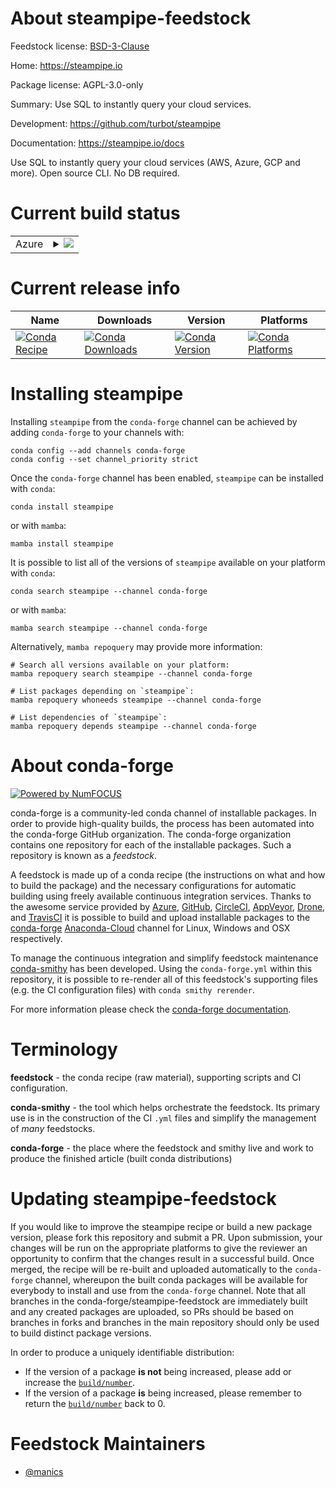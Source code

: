 About steampipe-feedstock
=========================

Feedstock license: [BSD-3-Clause](https://github.com/conda-forge/steampipe-feedstock/blob/main/LICENSE.txt)

Home: https://steampipe.io

Package license: AGPL-3.0-only

Summary: Use SQL to instantly query your cloud services.

Development: https://github.com/turbot/steampipe

Documentation: https://steampipe.io/docs

Use SQL to instantly query your cloud services (AWS, Azure, GCP and more).
Open source CLI. No DB required.


Current build status
====================


<table>
    
  <tr>
    <td>Azure</td>
    <td>
      <details>
        <summary>
          <a href="https://dev.azure.com/conda-forge/feedstock-builds/_build/latest?definitionId=15556&branchName=main">
            <img src="https://dev.azure.com/conda-forge/feedstock-builds/_apis/build/status/steampipe-feedstock?branchName=main">
          </a>
        </summary>
        <table>
          <thead><tr><th>Variant</th><th>Status</th></tr></thead>
          <tbody><tr>
              <td>linux_64</td>
              <td>
                <a href="https://dev.azure.com/conda-forge/feedstock-builds/_build/latest?definitionId=15556&branchName=main">
                  <img src="https://dev.azure.com/conda-forge/feedstock-builds/_apis/build/status/steampipe-feedstock?branchName=main&jobName=linux&configuration=linux%20linux_64_" alt="variant">
                </a>
              </td>
            </tr><tr>
              <td>osx_64</td>
              <td>
                <a href="https://dev.azure.com/conda-forge/feedstock-builds/_build/latest?definitionId=15556&branchName=main">
                  <img src="https://dev.azure.com/conda-forge/feedstock-builds/_apis/build/status/steampipe-feedstock?branchName=main&jobName=osx&configuration=osx%20osx_64_" alt="variant">
                </a>
              </td>
            </tr>
          </tbody>
        </table>
      </details>
    </td>
  </tr>
</table>

Current release info
====================

| Name | Downloads | Version | Platforms |
| --- | --- | --- | --- |
| [![Conda Recipe](https://img.shields.io/badge/recipe-steampipe-green.svg)](https://anaconda.org/conda-forge/steampipe) | [![Conda Downloads](https://img.shields.io/conda/dn/conda-forge/steampipe.svg)](https://anaconda.org/conda-forge/steampipe) | [![Conda Version](https://img.shields.io/conda/vn/conda-forge/steampipe.svg)](https://anaconda.org/conda-forge/steampipe) | [![Conda Platforms](https://img.shields.io/conda/pn/conda-forge/steampipe.svg)](https://anaconda.org/conda-forge/steampipe) |

Installing steampipe
====================

Installing `steampipe` from the `conda-forge` channel can be achieved by adding `conda-forge` to your channels with:

```
conda config --add channels conda-forge
conda config --set channel_priority strict
```

Once the `conda-forge` channel has been enabled, `steampipe` can be installed with `conda`:

```
conda install steampipe
```

or with `mamba`:

```
mamba install steampipe
```

It is possible to list all of the versions of `steampipe` available on your platform with `conda`:

```
conda search steampipe --channel conda-forge
```

or with `mamba`:

```
mamba search steampipe --channel conda-forge
```

Alternatively, `mamba repoquery` may provide more information:

```
# Search all versions available on your platform:
mamba repoquery search steampipe --channel conda-forge

# List packages depending on `steampipe`:
mamba repoquery whoneeds steampipe --channel conda-forge

# List dependencies of `steampipe`:
mamba repoquery depends steampipe --channel conda-forge
```


About conda-forge
=================

[![Powered by
NumFOCUS](https://img.shields.io/badge/powered%20by-NumFOCUS-orange.svg?style=flat&colorA=E1523D&colorB=007D8A)](https://numfocus.org)

conda-forge is a community-led conda channel of installable packages.
In order to provide high-quality builds, the process has been automated into the
conda-forge GitHub organization. The conda-forge organization contains one repository
for each of the installable packages. Such a repository is known as a *feedstock*.

A feedstock is made up of a conda recipe (the instructions on what and how to build
the package) and the necessary configurations for automatic building using freely
available continuous integration services. Thanks to the awesome service provided by
[Azure](https://azure.microsoft.com/en-us/services/devops/), [GitHub](https://github.com/),
[CircleCI](https://circleci.com/), [AppVeyor](https://www.appveyor.com/),
[Drone](https://cloud.drone.io/welcome), and [TravisCI](https://travis-ci.com/)
it is possible to build and upload installable packages to the
[conda-forge](https://anaconda.org/conda-forge) [Anaconda-Cloud](https://anaconda.org/)
channel for Linux, Windows and OSX respectively.

To manage the continuous integration and simplify feedstock maintenance
[conda-smithy](https://github.com/conda-forge/conda-smithy) has been developed.
Using the ``conda-forge.yml`` within this repository, it is possible to re-render all of
this feedstock's supporting files (e.g. the CI configuration files) with ``conda smithy rerender``.

For more information please check the [conda-forge documentation](https://conda-forge.org/docs/).

Terminology
===========

**feedstock** - the conda recipe (raw material), supporting scripts and CI configuration.

**conda-smithy** - the tool which helps orchestrate the feedstock.
                   Its primary use is in the construction of the CI ``.yml`` files
                   and simplify the management of *many* feedstocks.

**conda-forge** - the place where the feedstock and smithy live and work to
                  produce the finished article (built conda distributions)


Updating steampipe-feedstock
============================

If you would like to improve the steampipe recipe or build a new
package version, please fork this repository and submit a PR. Upon submission,
your changes will be run on the appropriate platforms to give the reviewer an
opportunity to confirm that the changes result in a successful build. Once
merged, the recipe will be re-built and uploaded automatically to the
`conda-forge` channel, whereupon the built conda packages will be available for
everybody to install and use from the `conda-forge` channel.
Note that all branches in the conda-forge/steampipe-feedstock are
immediately built and any created packages are uploaded, so PRs should be based
on branches in forks and branches in the main repository should only be used to
build distinct package versions.

In order to produce a uniquely identifiable distribution:
 * If the version of a package **is not** being increased, please add or increase
   the [``build/number``](https://docs.conda.io/projects/conda-build/en/latest/resources/define-metadata.html#build-number-and-string).
 * If the version of a package **is** being increased, please remember to return
   the [``build/number``](https://docs.conda.io/projects/conda-build/en/latest/resources/define-metadata.html#build-number-and-string)
   back to 0.

Feedstock Maintainers
=====================

* [@manics](https://github.com/manics/)


